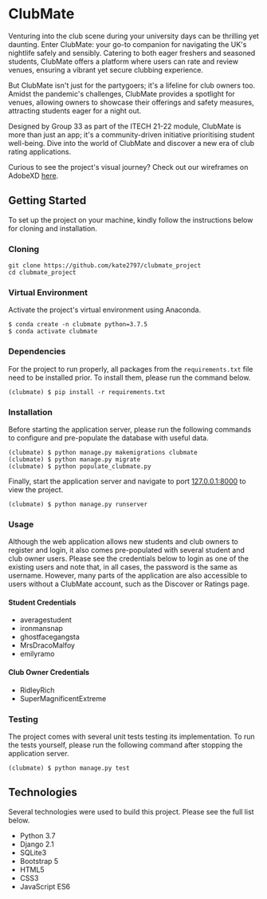 # ClubMate

Venturing into the club scene during your university days can be thrilling yet daunting. Enter ClubMate: your go-to companion for navigating the UK's nightlife safely and sensibly. Catering to both eager freshers and seasoned students, ClubMate offers a platform where users can rate and review venues, ensuring a vibrant yet secure clubbing experience.

But ClubMate isn't just for the partygoers; it's a lifeline for club owners too. Amidst the pandemic's challenges, ClubMate provides a spotlight for venues, allowing owners to showcase their offerings and safety measures, attracting students eager for a night out.

Designed by Group 33 as part of the ITECH 21-22 module, ClubMate is more than just an app; it's a community-driven initiative prioritising student well-being. Dive into the world of ClubMate and discover a new era of club rating applications.

Curious to see the project's visual journey? Check out our wireframes on AdobeXD [here](https://xd.adobe.com/view/48d98a5e-9a3f-4c8a-84ab-2eb515e9cdd6-1d8a/).

## Getting Started
To set up the project on your machine, kindly follow the instructions below for cloning and installation.

### Cloning
```
git clone https://github.com/kate2797/clubmate_project
cd clubmate_project
```
### Virtual Environment
Activate the project's virtual environment using Anaconda.

```
$ conda create -n clubmate python=3.7.5
$ conda activate clubmate
```
### Dependencies
For the project to run properly, all packages from the `requirements.txt` file need to be installed prior. To install them, please run the command below.
```
(clubmate) $ pip install -r requirements.txt
```

### Installation
Before starting the application server, please run the following commands to configure and pre-populate the database with useful data.
```
(clubmate) $ python manage.py makemigrations clubmate
(clubmate) $ python manage.py migrate
(clubmate) $ python populate_clubmate.py
```
Finally, start the application server and navigate to port [127.0.0.1:8000](http://127.0.0.1:8000/) to view the project.
```
(clubmate) $ python manage.py runserver
```
### Usage
Although the web application allows new students and club owners to register and login, it also comes pre-populated with several student and club owner users. Please see the credentials below to login as one of the existing users and note that, in all cases, the password is the same as username. However, many parts of the application are also accessible to users without a ClubMate account, such as the Discover or Ratings page.

#### Student Credentials
- averagestudent
- ironmansnap
- ghostfacegangsta
- MrsDracoMalfoy
- emilyramo

#### Club Owner Credentials
- RidleyRich
- SuperMagnificentExtreme

### Testing
The project comes with several unit tests testing its implementation. To run the tests yourself, please run the following command after stopping the application server.
```
(clubmate) $ python manage.py test
```
## Technologies
Several technologies were used to build this project. Please see the full list below.
- Python 3.7
- Django 2.1
- SQLite3
- Bootstrap 5
- HTML5
- CSS3
- JavaScript ES6
